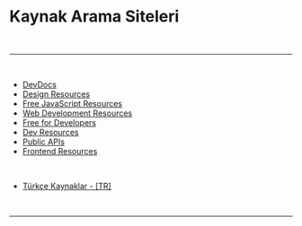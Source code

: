 # Kaynak Arama Siteleri

<br>

---

<br>

- [DevDocs](https://devdocs.io/)
- [Design Resources](https://designresourc.es/)
- [Free JavaScript Resources](https://www.java5cript.com/)
- [Web Development Resources](https://web-dev-resources.com/)
- [Free for Developers](https://free-for.dev/)
- [Dev Resources](https://devresourc.es/)
- [Public APIs](https://publicapis.dev/)
- [Frontend Resources](https://fe-resources.vercel.app/)

<br>

- [Türkçe Kaynaklar - [TR]](https://turkcekaynaklar.com/)

<br>

---
